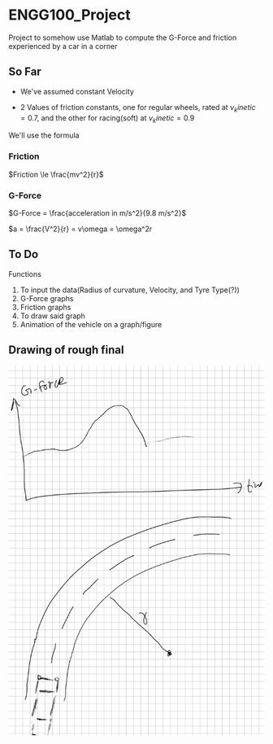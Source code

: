 # ENGG100_Project
Project to somehow use Matlab to compute the G-Force and friction experienced by a car in a corner

## So Far
- We've assumed constant Velocity

- 2 Values of friction constants, one for regular wheels, rated at $\nu_kinetic=0.7$, and the other for racing(soft) at $\nu_kinetic=0.9$

We'll use the formula
### Friction
$Friction \le \frac{mv^2}{r}$

### G-Force
$G-Force = \frac{acceleration in m/s^2}{9.8 m/s^2}$

$a = \frac{V^2}{r} = v\omega = \omega^2r

## To Do
 Functions
 1) To input the data(Radius of curvature, Velocity, and Tyre Type(?))
 2) G-Force graphs
 3) Friction graphs
 4) To draw said graph
 5) Animation of the vehicle on a graph/figure

## Drawing of rough final
![Rough Representation of the end result/Figure](/Pic.jpg )